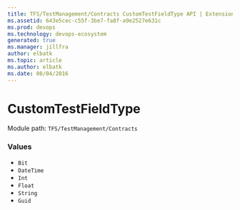 ```yaml
---
title: TFS/TestManagement/Contracts CustomTestFieldType API | Extensions for Azure DevOps Services
ms.assetid: 643e5cec-c55f-3be7-fa8f-a9e2527e631c
ms.prod: devops
ms.technology: devops-ecosystem
generated: true
ms.manager: jillfra
author: elbatk
ms.topic: article
ms.author: elbatk
ms.date: 08/04/2016
---
```


# CustomTestFieldType

Module path: `TFS/TestManagement/Contracts`

### Values

* `Bit` 
* `DateTime` 
* `Int` 
* `Float` 
* `String` 
* `Guid` 

